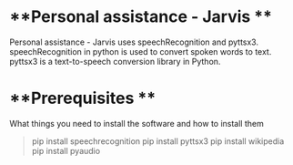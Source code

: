 
# **Personal assistance - Jarvis  **

Personal assistance - Jarvis uses speechRecognition and pyttsx3.
speechRecognition in python is used to convert spoken words to text.
pyttsx3 is a text-to-speech conversion library in Python.

# **Prerequisites  **

What things you need to install the software and how to install them

> pip install speechrecognition
> pip install pyttsx3
> pip install wikipedia
> pip install pyaudio



